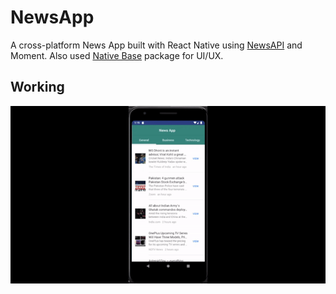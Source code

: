# NewsApp
A cross-platform News App built with React Native using [NewsAPI](http://newsapi.org/) and Moment. Also used [Native Base](https://nativebase.io/) package for UI/UX.

## Working

![Alt Text](https://github.com/prateekguptaiiitk/NewsApp/blob/master/final.gif)
